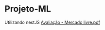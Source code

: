 # Projeto-ML
Utilizando nestJS
[Avaliação - Mercado livre.pdf](https://github.com/mabiamabia/Projeto-ML/files/9154488/Avaliacao.-.Mercado.livre.pdf)
